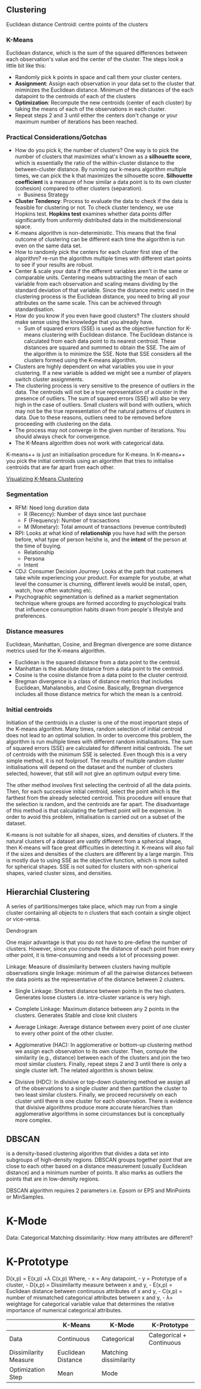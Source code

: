 ## Clustering
Euclidean distance
Centroid:  centre points of the clusters

### K-Means
Euclidean distance, which is the sum of the squared differences between each observation's value and the center of the cluster. The steps look a little bit like this:

- Randomly pick k points in space and call them your cluster centers.
- **Assignment**: Assign each observation in your data set to the cluster that miminizes the Euclidean distance. Minimum of the distances of the each datapoint to the centroids of each of the clusters
- **Optimization**: Recompute the new centroids (center of each cluster) by taking the means of each of the observations in each cluster.
- Repeat steps 2 and 3 until either the centers don't change or your maximum number of iterations has been reached.

### Practical Considerations/Gotchas
- How do you pick k, the number of clusters? One way is to pick the number of clusters that maximizes what's known as a **silhouette score**, which is essentially the ratio of the within-cluster distance to the between-cluster distance. By running our k-means algorithm multiple times, we can pick the k that maximizes the silhouette score. **Silhouette coefficient** is a measure of how similar a data point is to its own cluster (cohesion) compared to other clusters (separation).
    - Business Strategy
- **Cluster Tendency**: Process to evaluate the data to check if the data is feasible for clustering or not. To check cluster tendency, we use Hopkins test. **Hopkins test** examines whether data points differ significantly from uniformly distributed data in the multidimensional space.
- K-means algorithm is non-deterministic. This means that the final outcome of clustering can be different each time the algorithm is run even on the same data set.    
- How to randomly pick the centers for each cluster first step of the algorithm? re-run the algorithm multiple times with different start points to see if your results are robust. 
- Center & scale your data if the different variables aren't in the same or comparable units. Centering means subtracting the mean of each variable from each observation and scaling means dividing by the standard deviation of that variable. Since the distance metric used in the clustering process is the Euclidean distance, you need to bring all your attributes on the same scale. This can be achieved through standardisation.
- How do you know if you even have good clusters? The clusters should make sense using the knowledge that you already have. 
    - Sum of squared errors (SSE) is used as the objective function for K-means clustering with Euclidean distance. The Euclidean distance is calculated from each data point to its nearest centroid. These distances are squared and summed to obtain the SSE. The aim of the algorithm is to minimize the SSE. Note that SSE considers all the clusters formed using the K-means algorithm.
- Clusters are highly dependent on what variables you use in your clustering. If a new variable is added we might see a number of players switch cluster assignments. 
- The clustering process is very sensitive to the presence of outliers in the data. The centroids will not be a true representation of a cluster in the presence of outliers. The sum of squared errors (SSE) will also be very high in the case of outliers. Small clusters will bond with outliers, which may not be the true representation of the natural patterns of clusters in data. Due to these reasons, outliers need to be removed before proceeding with clustering on the data.
- The process may not converge in the given number of iterations. You should always check for convergence.
- The K-Means algorithm does not work with categorical data.    

K-means++ is just an initialisation procedure for K-means. In K-means++ you pick the initial centroids using an algorithm that tries to initialise centroids that are far apart from each other.

[Visualizing K-Means Clustering](https://www.naftaliharris.com/blog/visualizing-k-means-clustering/)

### Segmentation
- RFM:  Need long duration data
    - R (Recency): Number of days since last purchase
    - F (Frequency): Number of tracsactions
    - M (Monetary): Total amount of transactions (revenue contributed)
- RPI: Looks at what kind of **relationship** you have had with the person before, what type of person he/she is, and the **intent** of the person at the time of buying.
    - Relationship
    - Persona
    - Intent
- CDJ: Consumer Decision Journey: Looks at the path that customers take while experiencing your product. For example for youtube, at what level the consumer is churning, different levels would be install, open, watch, how often watching etc.
- Psychographic segmentation is defined as a market segmentation technique where groups are formed according to psychological traits that influence consumption habits drawn from people's lifestyle and preferences.

### Distance measures
Euclidean, Manhattan, Cosine, and Bregman divergence are some distance metrics used for the K-means algorithm. 
- Euclidean is the squared distance from a data point to the centroid. 
- Manhattan is the absolute distance from a data point to the centroid. 
- Cosine is the cosine distance from a data point to the cluster centroid. 
- Bregman divergence is a class of distance metrics that includes Euclidean, Mahalanobis, and Cosine. Basically, Bregman divergence includes all those distance metrics for which the mean is a centroid.

### Initial centroids
Initiation of the centroids in a cluster is one of the most important steps of the K-means algorithm. Many times, random selection of initial centroid does not lead to an optimal solution. In order to overcome this problem, the algorithm is run multiple times with different random initialisations. The sum of squared errors (SSE) are calculated for different initial centroids. The set of centroids with the minimum SSE is selected. Even though this is a very simple method, it is not foolproof. The results of multiple random cluster initialisations will depend on the dataset and the number of clusters selected, however, that still will not give an optimum output every time.  

The other method involves first selecting the centroid of all the data points. Then, for each successive initial centroid, select the point which is the farthest from the already selected centroid. This procedure will ensure that the selection is random, and the centroids are far apart. The disadvantage of this method is that calculating the farthest point will be expensive. In order to avoid this problem, initialisation is carried out on a subset of the dataset.

K-means is not suitable for all shapes, sizes, and densities of clusters. If the natural clusters of a dataset are vastly different from a spherical shape, then K-means will face great difficulties in detecting it. K-means will also fail if the sizes and densities of the clusters are different by a large margin. This is mostly due to using SSE as the objective function, which is more suited for spherical shapes. SSE is not suited for clusters with non-spherical shapes, varied cluster sizes, and densities.

## Hierarchial Clustering
A series of partitions/merges take place, which may run from a single cluster containing all objects to n clusters that each contain a single object or vice-versa.

Dendrogram

One major advantage is that you do not have to pre-define the number of clusters. However, since you compute the distance of each point from every other point, it is time-consuming and needs a lot of processing power.

Linkage: Measure of dissimilarity between clusters having multiple observations
single linkage: minimum of all the pairwise distances between the data points as the representative of the distance between 2 clusters. 
- Single Linkage: Shortest distance between points in the two clusters. Generates loose clusters i.e. intra-cluster variance is very high.
- Complete Linkage: Maximum distance between any 2 points in the clusters. Generates Stable and close knit clusters
- Average Linkage: Average distance between every point of one cluster to every other point of the other cluster.

- Agglomerative (HAC): In agglomerative or bottom-up clustering method we assign each observation to its own cluster. Then, compute the similarity (e.g., distance) between each of the clusters and join the two most similar clusters. Finally, repeat steps 2 and 3 until there is only a single cluster left. The related algorithm is shown below.
- Divisive (HDC): In divisive or top-down clustering method we assign all of the observations to a single cluster and then partition the cluster to two least similar clusters. Finally, we proceed recursively on each cluster until there is one cluster for each observation. There is evidence that divisive algorithms produce more accurate hierarchies than agglomerative  algorithms in some circumstances but is conceptually more complex.

## DBSCAN 
is a density-based clustering algorithm that divides a data set into subgroups of high-density regions. DBSCAN groups together point that are close to each other based on a distance measurement (usually Euclidean distance) and a minimum number of points. It also marks as outliers the points that are in low-density regions.

DBSCAN algorithm requires 2 parameters i.e. Epsom or EPS and MinPoints or MinSamples.

# K-Mode
Data: Categorical
Matching dissimilarity: How many attributes are different?

# K-Prototype
D(x,p) = E(x,p) +λ C(x,p)
Where,
    - x = Any datapoint,
    - y = Prototype of a cluster,
    - D(x,p) = Dissimilarity measure between x and y,
    - E(x,p) = Euclidean distance between continuous attributes of x and y,
    - C(x,p) = number of mismatched categorical attributes between x and y,
    - λ= weightage for categorical variable value that determines the relative importance of numerical categorical attributes.


| | K-Means | K-Mode | K-Prototype|
|---|---|---|---|
| Data | Continuous | Categorical | Categorical + Continuous |
| Dissimilarity Measure | Euclidean Distance | Matching dissimilarity | | 
| Optimization Step | Mean | Mode | |